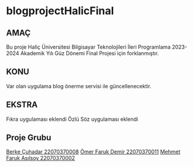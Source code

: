 # blogprojectHalicFinal

## AMAÇ
Bu proje Haliç Üniversitesi Bilgisayar Teknolojileri İleri Programlama 2023-2024 Akademik Yılı Güz Dönemi Final Projesi için forklanmıştır.

## KONU
Var olan uygulama blog önerme servisi ile güncellenecektir.

## EKSTRA
Fıkra uygulaması eklendi
Özlü Söz uygulaması eklendi

## Proje Grubu

[Berke Çuhadar 22070370008](https://github.com/bechesoftware)
[Ömer Faruk Demir 22070370011](https://github.com/OmerDemir0)
[Mehmet Faruk Asılsoy 22070370002](https://github.com/mehmetfrk)
